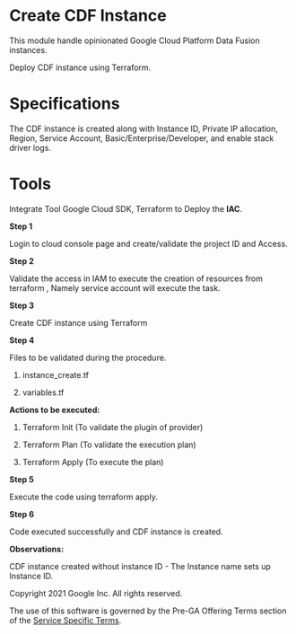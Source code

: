# **Create CDF Instance** 

This module handle opinionated Google Cloud Platform Data Fusion instances.

Deploy CDF instance using Terraform.

# **Specifications**

The CDF instance is created along with Instance ID, Private IP allocation, Region, Service Account, Basic/Enterprise/Developer, and enable stack driver logs.

# **Tools** 

Integrate Tool Google Cloud SDK,  Terraform to Deploy the **IAC**.

**Step 1** 

Login to cloud console page and create/validate the project ID and Access.

**Step 2** 

Validate the access in IAM to execute the creation of resources from terraform , Namely service account will execute the task.

**Step 3** 

Create CDF instance using Terraform

**Step 4** 

Files to be validated during the procedure.

1.  instance_create.tf

2.  variables.tf

**Actions to be executed:**

1.  Terraform Init (To validate the plugin of provider)

2.  Terraform Plan (To validate the execution plan)

3.  Terraform Apply (To execute the plan)

**Step 5** 

Execute the code using terraform apply.

**Step 6** 

Code executed successfully and CDF instance is created.

**Observations:**

CDF instance created without instance ID - The Instance name sets up Instance ID.

Copyright 2021 Google Inc. All rights reserved.

The use of this software is governed by the Pre-GA Offering Terms section of the [Service Specific Terms](https://cloud.google.com/terms/service-terms#general-service-terms).

